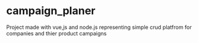 # campaign_planer
Project made with vue,js and node.js representing simple crud platfrom for companies and thier product campaigns
